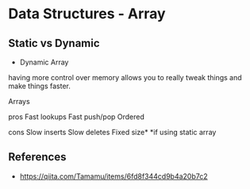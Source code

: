 # Data Structures - Array


## Static vs Dynamic
- Dynamic Array


having more control over memory allows you to really tweak things and make things faster. 

Arrays

pros
Fast lookups
Fast push/pop
Ordered

cons
Slow inserts
Slow deletes
Fixed size* *if using static array


## References
- https://qiita.com/Tamamu/items/6fd8f344cd9b4a20b7c2